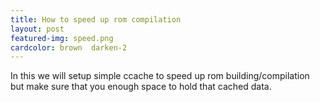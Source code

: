 ```yaml
---
title: How to speed up rom compilation
layout: post
featured-img: speed.png
cardcolor: brown  darken-2
---
```


In this we will setup simple ccache to speed up rom building/compilation but make sure that you enough space to hold that cached data.